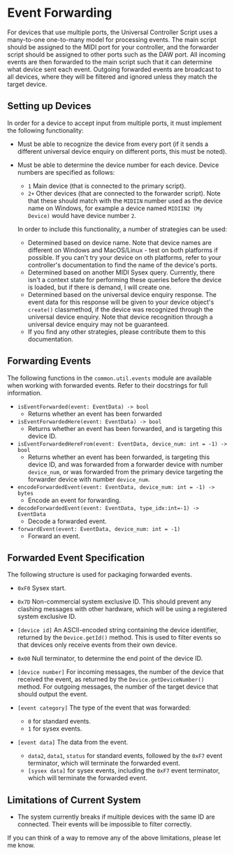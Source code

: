 
# Event Forwarding

For devices that use multiple ports, the Universal Controller Script uses a
many-to-one one-to-many model for processing events. The main script should be
assigned to the MIDI port for your controller, and the forwarder script should
be assigned to other ports such as the DAW port. All incoming events are then
forwarded to the main script such that it can determine what device sent each
event. Outgoing forwarded events are broadcast to all devices, where they will
be filtered and ignored unless they match the target device.

## Setting up Devices

In order for a device to accept input from multiple ports, it must implement the
following functionality:

* Must be able to recognize the device from every port (if it sends a different
  universal device enquiry on different ports, this must be noted).

* Must be able to determine the device number for each device. Device numbers
  are specified as follows:
    * `1` Main device (that is connected to the primary script).
    * `2+` Other devices (that are connected to the forwarder script). Note that
      these should match with the `MIDIIN` number used as the device name on
      Windows, for example a device named `MIDIIN2 (My Device)` would have
      device number `2`.

  In order to include this functionality, a number of strategies can be used:
    * Determined based on device name. Note that device names are different on
      Windows and MacOS/Linux - test on both platforms if possible. If you can't
      try your device on oth platforms, refer to your controller's documentation
      to find the name of the device's ports.
    * Determined based on another MIDI Sysex query. Currently, there isn't a
      context state for performing these queries before the device is loaded,
      but if there is demand, I will create one.
    * Determined based on the universal device enquiry response. The event data
      for this response will be given to your device object's `create()`
      classmethod, if the device was recognized through the universal device
      enquiry. Note that device recognition through a universal device enquiry
      may not be guaranteed.
    * If you find any other strategies, please contribute them to this
      documentation.

## Forwarding Events

The following functions in the `common.util.events` module are available when
working with forwarded events. Refer to their docstrings for full information.

* `isEventForwarded(event: EventData) -> bool`
  * Returns whether an event has been forwarded
* `isEventForwardedHere(event: EventData) -> bool`
  * Returns whether an event has been forwarded, and is targeting this device
    ID.
* `isEventForwardedHereFrom(event: EventData, device_num: int = -1) -> bool`
  * Returns whether an event has been forwarded, is targeting this device ID,
    and was forwarded from a forwarder device with number `device_num`, or was
    forwarded from the primary device targeting the forwarder device with
    number `device_num`.
* `encodeForwardedEvent(event: EventData, device_num: int = -1) -> bytes`
  * Encode an event for forwarding.
* `decodeForwardedEvent(event: EventData, type_idx:int=-1) -> EventData`
  * Decode a forwarded event.
* `forwardEvent(event: EventData, device_num: int = -1)`
  * Forward an event.

## Forwarded Event Specification

The following structure is used for packaging forwarded events.

* `0xF0` Sysex start.

* `0x7D` Non-commercial system exclusive ID. This should prevent any clashing
  messages with other hardware, which will be using a registered system
  exclusive ID.

* `[device id]` An ASCII-encoded string containing the device identifier,
  returned by the `Device.getId()` method. This is used to filter events so
  that devices only receive events from their own device.

* `0x00` Null terminator, to determine the end point of the device ID.

* `[device number]` For incoming messages, the number of the device that
  received the event, as returned by the `Device.getDeviceNumber()` method. For
  outgoing messages, the number of the target device that should output the
  event.

* `[event category]` The type of the event that was forwarded:
    * `0` for standard events.
    * `1` for sysex events.

* `[event data]` The data from the event.
    * `data2`, `data1`, `status` for standard events, followed by the `0xF7`
      event terminator, which will terminate the forwarded event.
    * `[sysex data]` for sysex events, including the `0xF7` event terminator,
      which will terminate the forwarded event.

## Limitations of Current System

* The system currently breaks if multiple devices with the same ID are
  connected. Their events will be impossible to filter correctly.

If you can think of a way to remove any of the above limitations, please let me
know.
